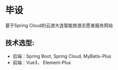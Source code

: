 # 毕设
基于Spring Cloud的云游大连智能旅游志愿者服务网站
## 技术选型: 
* 后端：Spring Boot, Spring Cloud, MyBatis-Plus
* 前端：Vue3， Element-Plus
